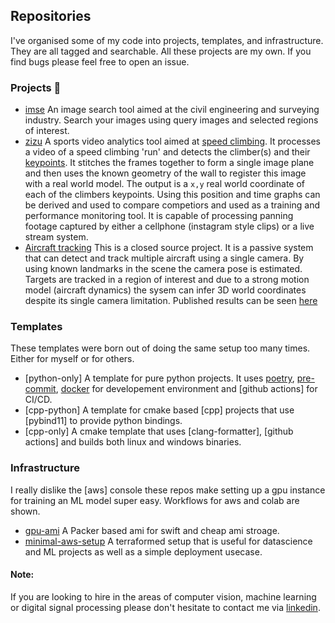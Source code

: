 ## Repositories
I've organised some of my code into projects, templates, and infrastructure. They are all tagged and searchable. All these projects are my own. If you find bugs please feel free to open an issue. 
### Projects :hammer:

- [imse](https://github.com/BenjaminDev/imse) An image search tool aimed at the civil engineering and surveying industry. Search your images using query images and selected regions of interest.
- [zizu](https://github.com/zizu-research/zizu) A sports video analytics tool aimed at [speed climbing](). It processes a video of a speed climbing 'run' and  detects the climber(s) and their [keypoints](). It stitches the frames together to form a single image plane and then uses the known geometry of the wall to register this image with a real world model. The output is a `x,y` real world coordinate of each of the climbers keypoints. Using this position and time graphs can be derived and used to compare competiors and used as a training and performance monitoring tool. It is capable of processing panning footage captured by either a cellphone (instagram style clips) or a live stream system.  
- [Aircraft tracking]() This is a closed source project. It is a passive system that can detect and track multiple aircraft using a single camera. By using known landmarks in the scene the camera pose is estimated. Targets are tracked in a region of interest and due to a strong motion model (aircraft dynamics) the sysem can infer 3D world coordinates despite its single camera limitation. Published results can be seen [here](msc)  



### Templates
These templates were born out of doing the same setup too many times. Either for myself or for others.
- [python-only] A template for pure python projects. It uses [poetry](), [pre-commit](), [docker]() for developement environment and [github actions] for CI/CD.
- [cpp-python] A template for cmake based [cpp] projects that use [pybind11] to provide python bindings.
- [cpp-only] A cmake template that uses [clang-formatter], [github actions] and builds both linux and windows binaries.

### Infrastructure
I really dislike the [aws] console these repos make setting up a gpu instance for training an ML model super easy. Workflows for aws and colab are shown.
- [gpu-ami]() A Packer based ami for swift and cheap ami stroage.
- [minimal-aws-setup]() A terraformed setup that is useful for datascience and ML projects as well as a simple deployment usecase.

#### Note:
If you are looking to hire in the areas of computer vision, machine learning or digital signal processing please don't hesitate to contact me via [linkedin]().

<!--
**BenjaminDev/BenjaminDev** is a ✨ _special_ ✨ repository because its `README.md` (this file) appears on your GitHub profile.

Here are some ideas to get you started:

- 🔭 I’m currently working on ...
- 🌱 I’m currently learning ...
- 👯 I’m looking to collaborate on ...
- 🤔 I’m looking for help with ...
- 💬 Ask me about ...
- 📫 How to reach me: ...
- 😄 Pronouns: ...
- ⚡ Fun fact: ...
-->
